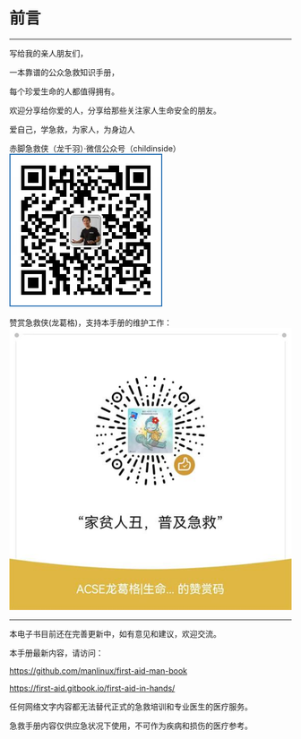 # 前言

---

写给我的亲人朋友们，

一本靠谱的公众急救知识手册，

每个珍爱生命的人都值得拥有。

欢迎分享给你爱的人，分享给那些关注家人生命安全的朋友。

爱自己，学急救，为家人，为身边人

赤脚急救侠（龙千羽）·微信公众号（childinside）![](/assets/个人公众号-龙千羽.png)

赞赏急救侠(龙葛格)，支持本手册的维护工作：![](/assets/donate-code-long.jpg)

---

本电子书目前还在完善更新中，如有意见和建议，欢迎交流。

本手册最新内容，请访问：  

https://github.com/manlinux/first-aid-man-book

https://first-aid.gitbook.io/first-aid-in-hands/

任何网络文字内容都无法替代正式的急救培训和专业医生的医疗服务。

急救手册内容仅供应急状况下使用，不可作为疾病和损伤的医疗参考。

